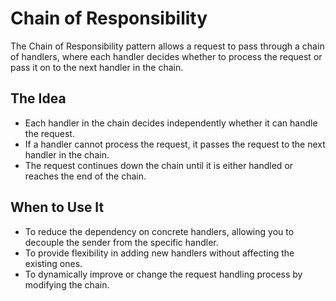 # Chain of Responsibility

The Chain of Responsibility pattern allows a request to pass through a chain of handlers, where each handler decides 
whether to process the request or pass it on to the next handler in the chain.

## The Idea
- Each handler in the chain decides independently whether it can handle the request.
- If a handler cannot process the request, it passes the request to the next handler in the chain.
- The request continues down the chain until it is either handled or reaches the end of the chain.

## When to Use It
- To reduce the dependency on concrete handlers, allowing you to decouple the sender from the specific handler.
- To provide flexibility in adding new handlers without affecting the existing ones.
- To dynamically improve or change the request handling process by modifying the chain.
